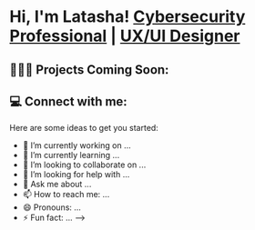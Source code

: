 <h1>Hi, I'm Latasha! 
  <a href="https://www.linkedin.com/in/latashaseth/">Cybersecurity Professional</a> | <a href="https://uxfol.io/Latashaseth-UXDesigner">UX/UI Designer</a></h1>

<h2>👩🏾‍💻 Projects Coming Soon:</h2>

<h2> 💻 Connect with me:</h2>


[linkedin]: https://www.linkedin.com/in/latashaseth/


Here are some ideas to get you started:

- 🔭 I’m currently working on ...
- 🌱 I’m currently learning ...
- 👯 I’m looking to collaborate on ...
- 🤔 I’m looking for help with ...
- 💬 Ask me about ...
- 📫 How to reach me: ...
- 😄 Pronouns: ...
- ⚡ Fun fact: ...
-->
